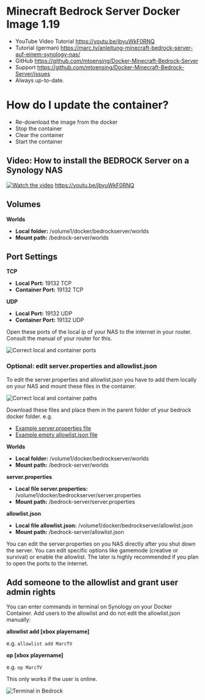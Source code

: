 # Minecraft Bedrock Server Docker Image 1.19

* YouTube Video Tutorial https://youtu.be/jbyuWkF0RNQ
* Tutorial (german) https://marc.tv/anleitung-minecraft-bedrock-server-auf-einem-synology-nas/ 
* GitHub https://github.com/mtoensing/Docker-Minecraft-Bedrock-Server 
* Support https://github.com/mtoensing/Docker-Minecraft-Bedrock-Server/issues
* Always up-to-date.

# How do I update the container? 

* Re-download the image from the docker
* Stop the container
* Clear the container
* Start the container

## Video: How to install the BEDROCK Server on a Synology NAS

[![Watch the video](https://img.youtube.com/vi/jbyuWkF0RNQ/maxresdefault.jpg)](https://youtu.be/jbyuWkF0RNQ)
https://youtu.be/jbyuWkF0RNQ

## Volumes

**Worlds**
* **Local folder:** /volume1/docker/bedrockserver/worlds
* **Mount path:** /bedrock-server/worlds

## Port Settings

**TCP**
* **Local Port:** 19132 TCP
* **Container Port:** 19132 TCP

**UDP**
* **Local Port:** 19132 UDP
* **Container Port:** 19132 UDP

Open these ports of the local ip of your NAS to the internet in your router. Consult the manual of your router for this.

![Correct local and container ports](https://marc.tv/media/2020/01/bedrock-port.jpg "Correct local and container ports")

### Optional: edit server.properties and allowlist.json

To edit the server.properties and allowlist.json you have to add them locally on your NAS
and mount these files in the container.

![Correct local and container paths](https://marc.tv/media/2019/04/bedrock-server-properties.jpg "Correct local and container paths")

Download these files and place them in the parent folder of your bedrock docker folder. e.g.

* [Example server.properties file](https://raw.githubusercontent.com/mtoensing/Docker-Minecraft-Bedrock-Server/master/server.properties)
* [Example empty allowlist.json file](https://raw.githubusercontent.com/mtoensing/Docker-Minecraft-Bedrock-Server/master/allowlist.json)

**Worlds**
* **Local folder:** /volume1/docker/bedrockserver/worlds
* **Mount path:** /bedrock-server/worlds

**server.properties**
* **Local file server.properties:** /volume1/docker/bedrockserver/server.properties
* **Mount path:** /bedrock-server/server.properties

**allowlist.json**
* **Local file allowlist.json:** /volume1/docker/bedrockserver/allowlist.json
* **Mount path:** /bedrock-server/allowlist.json

You can edit the server.properties on you NAS directly after you shut down the server. You can edit specific options like gamemode (creative or survival) or enable the allowlist. The later is highly recommended if you plan to open the ports to the internet.

## Add someone to the allowlist and grant user admin rights

You can enter commands in terminal on Synology on your Docker Container. Add users to the allowlist and do not edit the allowlist.json manually:

**allowlist add [xbox playername]**

e.g. `allowlist add MarcTV`

**op [xbox playername]**

e.g. `op MarcTV`

This only works if the user is online.

![Terminal in Bedrock](https://marc.tv/media/2020/01/bedrock-terminal.jpg "Terminal in Bedrock")

